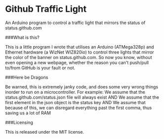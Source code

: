 Github Traffic Light
==============

An Arduino program to control a traffic light that mirrors the status of status.github.com

###What is this?

This is a little program I wrote that utilises an Arduino (ATMega328p) and Ethernet hardware (a WizNet WIZ820io) to control three lights that mirror the color of the banner on status.github.com. So now you know, without even opening a new webpage, whether the reason you can't push/pull to/from GitHub is your fault or not.

###Here be Dragons

Be warned, this is extremely janky code, and does some very wrong things inorder to run on a microcontroller. For example:
We assume that the status.github.com/status.json file will always exist
AND
We assume that the first element in the json object is the status key
AND
We assume that because of this, we can disregard everything past the first comma, thus saving us a lot of RAM

###Licensing

This is released under the MIT license.